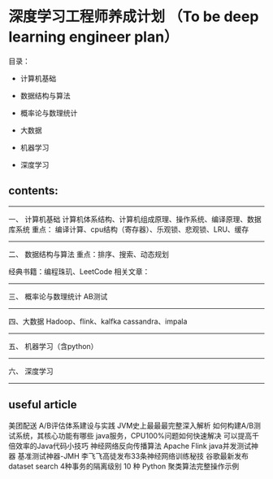 # 深度学习工程师养成计划 （To be deep learning engineer plan）
目录：
- 计算机基础

- 数据结构与算法 

- 概率论与数理统计

- 大数据

- 机器学习

- 深度学习



## contents: 

---

一、 计算机基础
计算机体系结构、计算机组成原理、操作系统、编译原理、数据库系统
重点： 编译计算、cpu结构（寄存器）、乐观锁、悲观锁、LRU、缓存

---

二、 数据结构与算法 
重点：排序、搜索、动态规划

经典书籍：编程珠玑、LeetCode
相关文章：

---

三、 概率论与数理统计
  AB测试
  
---

四、大数据
  Hadoop、flink、kalfka
  cassandra、impala
  
---  

五、 机器学习（含python）



---

六、 深度学习



---







## useful article

美团配送 A/B评估体系建设与实践
JVM史上最最最完整深入解析
如何构建A/B测试系统，其核心功能有哪些
java服务，CPU100%问题如何快速解决
可以提高千倍效率的Java代码小技巧
神经网络反向传播算法
Apache Flink
java并发测试神器 基准测试神器-JMH
李飞飞高徒发布33条神经网络训练秘技
谷歌最新发布dataset search
4种事务的隔离级别
10 种 Python 聚类算法完整操作示例
